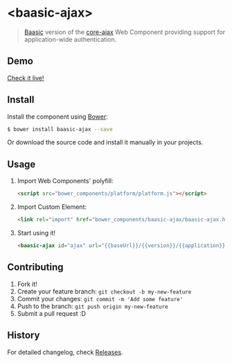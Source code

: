 ﻿# &lt;baasic-ajax&gt;

> [Baasic](http://www.baasic.com) version of the [core-ajax](http://polymer.github.io/core-ajax/) Web Component providing support for application-wide authentication.

## Demo

[Check it live!](http://demo.baasic.com/polymer/)

## Install

Install the component using [Bower](http://bower.io/):

```sh
$ bower install baasic-ajax --save
```

Or download the source code and install it manually in your projects.

## Usage

1. Import Web Components' polyfill:

    ```html
    <script src="bower_components/platform/platform.js"></script>
    ```

2. Import Custom Element:

    ```html
    <link rel="import" href="bower_components/baasic-ajax/baasic-ajax.html">
    ```

3. Start using it!

    ```html
    <baasic-ajax id="ajax" url="{{baseUrl}}/{{version}}/{{application}}/article/{{slug}}/" params='{"embed":"Authors,Tags"}' handleas="json" contenttype="application/json" response="{{response}}" on-core-error="{{onGetError}}"></baasic-ajax>
    ```

## Contributing

1. Fork it!
2. Create your feature branch: `git checkout -b my-new-feature`
3. Commit your changes: `git commit -m 'Add some feature'`
4. Push to the branch: `git push origin my-new-feature`
5. Submit a pull request :D

## History

For detailed changelog, check [Releases](https://github.com/baasic/baasic-sdk-polymer-core-ajax/releases).
